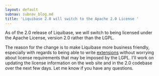 ```yaml
---
layout: default
subnav: subnav_blog.md
title: 'Liquibase 2.0 will switch to the Apache 2.0 License '
---
```



As of the 2.0 release of Liquibase, we will switch to being licensed under the Apache License, version 2.0 rather than the LGPL.


The reason for the change is to make Liquibase more business friendly, especially with regards to being able to write <a href="http://liquibase.org/extensions">extensions</a> without worrying about license requirements that may be imposed by the LGPL. I'll work on updating the license information on the web site and in the 2.0 codebase over the next few days. Let me know if you have any questions.
